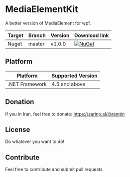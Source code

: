 # MediaElementKit
A better version of MediaElement for wpf.

| Target | Branch | Version | Download link |
| ------ | ------ | ------ | ------ |
| Nuget | master | v1.0.0 | [![NuGet](https://img.shields.io/nuget/v/MediaElementPro.svg)](https://www.nuget.org/packages/MediaElementPro/)


## Platform
| Platform | Supported Version |
| ------ | ------ |
| .NET Framework | 4.5 and above |

## Donation
If you in Iran, feel free to donate:
https://zarinp.al/@ramtin

## License
Do whatever you want to do!

## Contribute
Feel free to contribute and submit pull requests.
